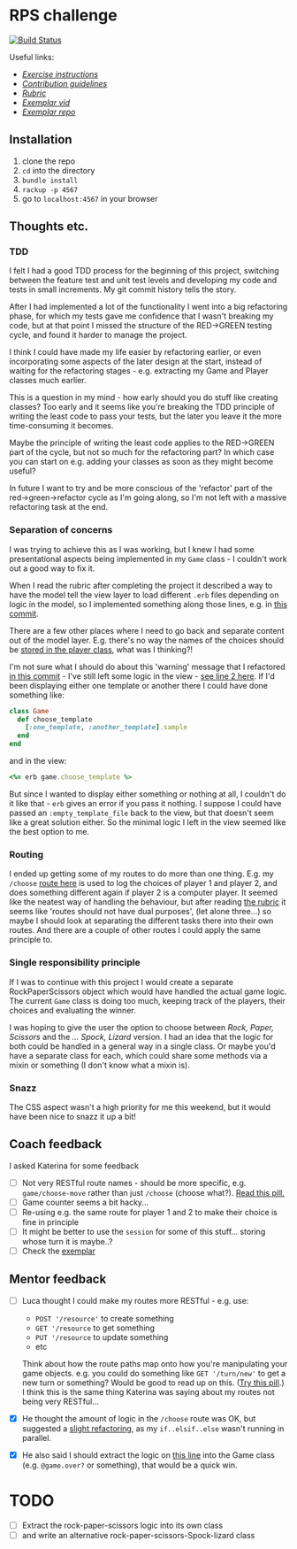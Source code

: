 # RPS challenge
[![Build Status](https://travis-ci.com/Hives/rps-challenge.svg?branch=master)](https://travis-ci.com/Hives/rps-challenge)

Useful links:
- *[Exercise instructions](instructions.md)*
- *[Contribution guidelines](CONTRIBUTING.md)*
- *[Rubric](https://github.com/makersacademy/rps-challenge/blob/master/docs/review.md)*
- *[Exemplar vid](https://www.youtube.com/watch?v=GoHKmartBYo)*
- *[Exemplar repo](https://github.com/makersacademy/rps-exemplar)*

## Installation

1. clone the repo
2. `cd` into the directory
3. `bundle install`
4. `rackup -p 4567`
5. go to `localhost:4567` in your browser

## Thoughts etc.

### TDD

I felt I had a good TDD process for the beginning of this project, switching between the feature test and unit test levels and developing my code and tests in small increments. My git commit history tells the story.

After I had implemented a lot of the functionality I went into a big refactoring phase, for which my tests gave me confidence that I wasn't breaking my code, but at that point I missed the structure of the RED->GREEN testing cycle, and found it harder to manage the project.

I think I could have made my life easier by refactoring earlier, or even incorporating some aspects of the later design at the start, instead of waiting for the refactoring stages - e.g. extracting my Game and Player classes much earlier.

This is a question in my mind - how early should you do stuff like creating classes? Too early and it seems like you're breaking the TDD principle of writing the least code to pass your tests, but the later you leave it the more time-consuming it becomes.

Maybe the principle of writing the least code applies to the RED->GREEN part of the cycle, but not so much for the refactoring part? In which case you can start on e.g. adding your classes as soon as they might become useful?

In future I want to try and be more conscious of the 'refactor' part of the red->green->refactor cycle as I'm going along, so I'm not left with a massive refactoring task at the end.

### Separation of concerns

I was trying to achieve this as I was working, but I knew I had some presentational aspects being implemented in my `Game` class - I couldn't work out a good way to fix it.

When I read the rubric after completing the project it described a way to have the model tell the view layer to load different `.erb` files depending on logic in the model, so I implemented something along those lines, e.g. in [this commit](https://github.com/Hives/rps-challenge/commit/cabc7749dce595cb955a85e14a61d8101d607b74).

There are a few other places where I need to go back and separate content out of the model layer. E.g. there's no way the names of the choices should be [stored in the player class](https://github.com/Hives/rps-challenge/blob/1ef6aacd83112253a7d0de5f98dac3cbc04beee0/lib/player.rb#L4), what was I thinking?!

I'm not sure what I should do about this 'warning' message that I refactored [in this commit](https://github.com/Hives/rps-challenge/commit/1ef6aacd83112253a7d0de5f98dac3cbc04beee0) - I've still left some logic in the view - [see line 2 here](https://github.com/Hives/rps-challenge/blob/1ef6aacd83112253a7d0de5f98dac3cbc04beee0/views/play.erb#L2). If I'd been displaying either one template or another there I could have done something like:
```ruby
class Game
  def choose_template
    [:one_template, :another_template].sample
  end
end
```
and in the view:
```ruby
<%= erb game.choose_template %>
```
But since I wanted to display either something or nothing at all, I couldn't do it like that - `erb` gives an error if you pass it nothing. I suppose I could have passed an `:empty_template_file` back to the view, but that doesn't seem like a great solution either. So the minimal logic I left in the view seemed like the best option to me.

### Routing

I ended up getting some of my routes to do more than one thing. E.g. my `/choose` [route here](https://github.com/Hives/rps-challenge/blob/1ef6aacd83112253a7d0de5f98dac3cbc04beee0/app.rb#L45) is used to log the choices of player 1 and player 2, and does something different again if player 2 is a computer player. It seemed like the neatest way of handling the behaviour, but after reading [the rubric](https://github.com/makersacademy/rps-challenge/blob/master/docs/review.md#inconsistent-routing-and-route-naming) it seems like 'routes should not have dual purposes', (let alone three...) so maybe I should look at separating the different tasks there into their own routes. And there are a couple of other routes I could apply the same principle to.

### Single responsibility principle

If I was to continue with this project I would create a separate RockPaperScissors object which would have handled the actual game logic. The current `Game` class is doing too much, keeping track of the players, their choices and evaluating the winner.

I was hoping to give the user the option to choose between *Rock, Paper, Scissors* and the *... Spock, Lizard* version. I had an idea that the logic for both could be handled in a general way in a single class. Or maybe you'd have a separate class for each, which could share some methods via a mixin or something (I don't know what a mixin is).

### Snazz

The CSS aspect wasn't a high priority for me this weekend, but it would have been nice to snazz it up a bit!

## Coach feedback

I asked Katerina for some feedback
- [ ] Not very RESTful route names - should be more specific, e.g. `game/choose-move` rather than just `/choose` (choose what?). [Read this pill.](https://github.com/makersacademy/course/blob/master/pills/rest.md)
- [ ] Game counter seems a bit hacky...
- [ ] Re-using e.g. the same route for player 1 and 2 to make their choice is fine in principle
- [ ] It might be better to use the `session` for some of this stuff... storing whose turn it is maybe..?
- [ ] Check the [exemplar](https://github.com/makersacademy/rps-exemplar/blob/master/app.rb)

## Mentor feedback

- [ ] Luca thought I could make my routes more RESTful - e.g. use:

  - `POST '/resource'` to create something
  - `GET '/resource` to get something
  - `PUT '/resource` to update something
  - etc
  
  Think about how the route paths map onto how you're manipulating your game objects. e.g. you could do something like `GET '/turn/new'` to get a new turn or something? Would be good to read up on this. ([Try this pill](https://github.com/makersacademy/course/blob/master/pills/rest.md).) I think this is the same thing Katerina was saying about my routes not being very RESTful...

- [x] He thought the amount of logic in the `/choose` route was OK, but suggested a [slight refactoring](https://github.com/Hives/rps-challenge/commit/6fd8d2010441c063d813b93efcbf42fa3634719c), as my `if..elsif..else` wasn't running in parallel.

- [x] He also said I should extract the logic on [this line](https://github.com/Hives/rps-challenge/blob/6fd8d2010441c063d813b93efcbf42fa3634719c/app.rb#L47) into the Game class (e.g. `@game.over?` or something), that would be a quick win.

# TODO

- [ ] Extract the rock-paper-scissors logic into its own class
- [ ] and write an alternative rock-paper-scissors-Spock-lizard class
